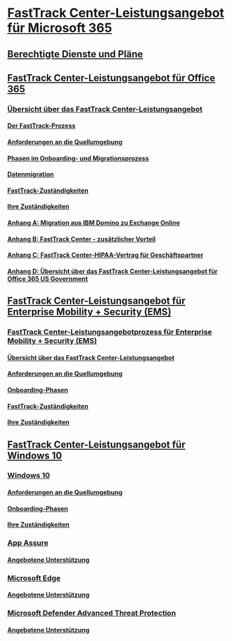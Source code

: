 # [FastTrack Center-Leistungsangebot für Microsoft 365](M365-fasttrack-benefit-overview.md)
## [Berechtigte Dienste und Pläne](M365-eligible-services-and-plans.md)
## [FastTrack Center-Leistungsangebot für Office 365](O365-fasttrack-benefit-for-office-365.md)
### [Übersicht über das FastTrack Center-Leistungsangebot](O365-fasttrack-benefit-overview.md)
#### [Der FastTrack-Prozess](O365-fasttrack-process.md)
#### [Anforderungen an die Quellumgebung](O365-source-environment-expectations.md)
#### [Phasen im Onboarding- und Migrationsprozess](O365-onboarding-and-migration.md)
#### [Datenmigration](O365-data-migration.md)
#### [FastTrack-Zuständigkeiten](O365-fasttrack-responsibilities.md)
#### [Ihre Zuständigkeiten](O365-your-responsibilities.md)
#### [Anhang A: Migration aus IBM Domino zu Exchange Online](O365-from-ibm-domino-to-exchange-online.md)
#### [Anhang B: FastTrack Center - zusätzlicher Vorteil](O365-fasttrack-additional-benefits.md)
#### [Anhang C: FastTrack Center-HIPAA-Vertrag für Geschäftspartner](O365-hipaa-business-associate-agreement.md)
#### [Anhang D: Übersicht über das FastTrack Center-Leistungsangebot für Office 365 US Government](US-Gov-appendix-overview.md)
## [FastTrack Center-Leistungsangebot für Enterprise Mobility + Security (EMS)](EMS-fasttrack-benefit-for-EMS.md)
### [FastTrack Center-Leistungsangebotprozess für Enterprise Mobility + Security (EMS)](EMS-fasttrack-process.md)
#### [Übersicht über das FastTrack Center-Leistungsangebot](EMS-fasttrack-benefit-overview.md)
#### [Anforderungen an die Quellumgebung](EMS-source-environment-expectations.md)
#### [Onboarding-Phasen](EMS-onboarding-phases.md)
#### [FastTrack-Zuständigkeiten](EMS-fasttrack-responsibilities.md)
#### [Ihre Zuständigkeiten](EMS-your-responsibilities.md)
## [FastTrack Center-Leistungsangebot für Windows 10](Win-10-fasttrack-benefit-for-windows-10.md)
### [Windows 10](Win-10-windows-10.md)
#### [Anforderungen an die Quellumgebung](Win-10-source-environment-expectations.md)
#### [Onboarding-Phasen](Win-10-onboarding-phases.md)
#### [Ihre Zuständigkeiten](Win-10-your-responsibilities.md)
### [App Assure](Win-10-app-assure.md)
#### [Angebotene Unterstützung](Win-10-app-assure-assistance-offered.md)
### [Microsoft Edge](Win-10-microsoft-edge.md)
#### [Angebotene Unterstützung](Win-10-microsoft-edge-assistance-offered.md)
### [Microsoft Defender Advanced Threat Protection](Win-10-microsoft-defender-atp.md)
#### [Angebotene Unterstützung](Win-10-microsoft-defender-atp-assistance-offered.md)
